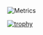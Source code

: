 ![Metrics](https://metrics.lecoq.io/tiagocardosos?template=classic&gists=1&languages=1&introduction=1&stars=1&stackoverflow=1&languages.limit=8&languages.sections=most-used&languages.colors=github&languages.aliases=PHP%2C%20Python%2C%20Javascript%2C%20Java%2C%20C%23&languages.threshold=0%25&languages.indepth=false&languages.analysis.timeout=15&languages.categories=markup%2C%20programming&languages.recent.categories=markup%2C%20programming&languages.recent.load=300&languages.recent.days=14&introduction.title=true&stars.limit=4&stackoverflow.user=0&stackoverflow.sections=answers-top%2C%20questions-recent&stackoverflow.limit=2&stackoverflow.lines=4&stackoverflow.lines.snippet=2&config.timezone=America%2FSao_Paulo)


[![trophy](https://github-profile-trophy.vercel.app/?username=tiagocardosos&theme=onedark)](https://github.com/tiagocardosos/tiagocardosos.github.io)

